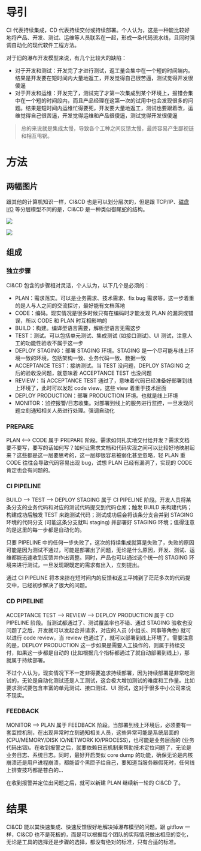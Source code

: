 # 导引

CI 代表持续集成，CD 代表持续交付或持续部署。个人认为，这是一种能比较好地将产品、开发、测试、运维等人员联系在一起，形成一条代码流水线，且同时强调自动化的现代软件工程方法。

对于旧的瀑布开发模型来说，有几个比较大的缺陷：

- 对于开发和测试：开发完了才进行测试，返工量会集中在一个短的时间端内。结果是开发要在短时间内大量地返工，开发觉得自己很苦逼，测试觉得开发很傻逼
- 对于开发和运维：开发完了，测试完了才第一次集成到某个环境上，报错会集中在一个短的时间段内，而且产品经理在这第一次的试用中也会发现很多的问题。结果是短时间内运维忙得要死，开发要大量地返工，测试也要跟着改，运维觉得自己很苦逼，开发觉得运维和产品很傻逼，测试觉得开发很傻逼

> 总的来说就是集成太慢，导致各个工种之间反馈太慢，最终容易产生鄙视链和相互甩锅。

# 方法

## 两幅图片

跟其他的计算机知识一样，CI&CD 也是可以划分层次的，但是跟 TCP/IP、[磁盘 I/O](https://github.com/hsxhr-10/blog/blob/master/Linux/【磁盘%20IO】--%207%20层模型.md) 等分层模型不同的是，CI&CD 是一种类似御尾蛇的结构。

![](https://raw.githubusercontent.com/hsxhr-10/picture/master/CI%26CD1.png)

![](https://raw.githubusercontent.com/hsxhr-10/picture/master/CI%26CD4.png)

## 组成

### 独立步骤

CI&CD 包含的步骤相对灵活，个人认为，以下几个是必须的：

- PLAN：需求落实。可以是业务需求、技术需求、fix bug 需求等，这一步着重的是人与人之间的交流探讨，最好能有文档落地
- CODE：编码。现实情况是很多时候只有在编码时才能发现 PLAN 的漏洞或错误，所以 CODE 和 PLAN 时互相影响的
- BUILD：构建。编译型语言需要，解析型语言无需这步
- TEST：测试。可以包括单元测试、集成测试 (如接口测试)、UI 测试，注意人工的功能性验收不属于这一步
- DEPLOY STAGING：部署 STAGING 环境。STAGING 是一个尽可能与线上环境一致的环境，包括架构一致、业务代码一致、数据一致
- ACCEPTANCE TEST：接纳测试。当 TEST 没问题，DEPLOY STAGING 之后的验收没问题，就意味着 ACCEPTANCE TEST 也没问题
- REVIEW：当 ACCEPTANCE TEST 通过了，意味着代码已经准备好部署到线上环境了，此时可以发起 code view，这些 view 着重于技术层面
- DEPLOY PRODUCTION：部署 PRODUCTION 环境。也就是线上环境
- MONITOR：监控报警/日志收集。对部署到线上的服务进行监控，一旦发现问题立刻通知相关人员进行处理。强调自动化

### PREPARE

PLAN <--> CODE 属于 PREPARE 阶段。需求如何扎实地交付给开发？需求文档要不要写，要写的话如何写？如何让需求文档和代码实现之间可以比较好地映射起来？这些都是这一层要思考的，这一层却很容易被弱化甚至忽略，轻 PLAN 重 CODE 往往会导致代码容易出现 bug，试想 PLAN 已经有漏洞了，实现的 CODE 肯定也会有问题的。

### CI PIPELINE

BUILD --> TEST --> DEPLOY STAGING 属于 CI PIPELINE 阶段。开发人员将某条分支的业务代码和对应的测试代码提交到代码仓库；触发 BUILD 来构建代码；构建成功后触发 TEST 来跑测试代码；测试成功后会将该条分支合并到 STAGING 环境的代码分支 (可能这条分支就叫 staging) 并部署好 STAGING 环境；值得注意的是这里的每一步都是自动化的。

只要 PIPELINE 中的任何一步失败了，这次的持续集成就算是失败了，失败的原因可能是因为测试不通过，可能是部署出了问题，无论是什么原因，开发、测试、运维都能迅速收到反馈并作出调整。同时，产品也可以通过这个统一的 STAGING 环境来进行测试，一旦发现跟既定的需求有出入，立刻提出。

通过 CI PIPELINE 将本来挤在短时间内的反馈和返工平摊到了茫茫多次的代码提交中，已经初步解决了很大的问题。

### CD PIPELINE

ACCEPTANCE TEST --> REVIEW --> DEPLOY PRODUCTION 属于 CD PIPELINE 阶段。当测试都通过了、测试覆盖率也不错、通过 STAGING 验收也没问题了之后，开发就可以发起合并请求，对应的人员 (小组长、同事等角色) 就可以进行 code review，当 review 也通过了，就可以部署到线上环境了。需要注意的是，DEPLOY PRODUCTION 这一步如果是需要人工操作的，则属于持续交付，如果这一步都是自动的 (比如根据几个指标都通过了就自动部署到线上)，那就属于持续部署。

不过个人认为，现实情况下不一定非得要追求持续部署，因为持续部署是非常吃测试的，无论是自动化测试还是人工测试，这会极大增加测试的难度和工作量。比如要求测试要包含丰富的单元测试、接口测试、UI 测试，这对于很多中小公司来说不现实。

### FEEDBACK

MONITOR --> PLAN 属于 FEEDBACK 阶段。当部署到线上环境后，必须要有一套监控机制，在出现异常时立刻通知相关人员，这些异常可能是系统层面的 (CPU/MEMORY/DISK IO/NETWORK IO/PROCESS)，也可能是业务层面的 (业务代码出错)。在收到报警之后，就要依赖日志机制来帮助技术定位问题了，无论是业务日志、系统日志。同时，最好开启类似 core dump 的功能，确保无论是内核崩溃还是用户进程崩溃，都能留个黑匣子给自己，要知道当服务器假死时，任何线上排查技巧都是苍白的...

在收到报警并定位出问题之后，就可以新建 PLAN 继续新一轮的 CI&CD 了。

# 结果

CI&CD 能以其快速集成、快速反馈很好地解决掉瀑布模型的问题。跟 gitflow 一样，CI&CD 也不是死板的，而是可以根据每个团队的实际情况做出相应的变化，无论是工具的选择还是步骤的选择，都没有绝对的标准，只有合适的标准。


